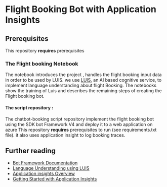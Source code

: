 # Flight Booking Bot with Application Insights

 

## Prerequisites

This repository **requires** prerequisites


### The Flight booking Notebook

The notebook introduces the project , handles the flight booking input data in order to be used by LUIS. we use [LUIS](https://www.luis.ai), an AI based cognitive service, to implement language understanding  about flight Booking. The notebooks show the training of Luis and describes the remaining steps of creating the Flight booking bot.


#### The script repository :

The chatbot-booking script repository implement the flight booking bot using the SDK bot Framework V4 and deploy it to a web application on azure
This repository **requires** prerequisites to run (see requirements.txt file). it also uses application insight to log booking traces.

  

## Further reading

- [Bot Framework Documentation](https://docs.botframework.com)
- [Language Understanding using LUIS](https://docs.microsoft.com/en-us/azure/cognitive-services/luis/)
- [Application insights Overview](https://docs.microsoft.com/azure/azure-monitor/app/app-insights-overview)
- [Getting Started with Application Insights](https://github.com/Microsoft/ApplicationInsights-aspnetcore/wiki/Getting-Started-with-Application-Insights-for-ASP.NET-Core)
